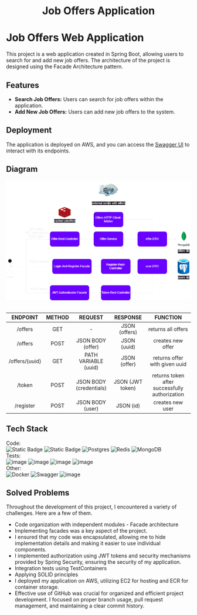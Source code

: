 <h1 align="center">Job Offers Application
</h1>

# Job Offers Web Application

This project is a web application created in Spring Boot, allowing users to search for and add new job offers. The architecture of the project is designed using the Facade Architecture pattern.

## Features
- **Search Job Offers:** Users can search for job offers within the application.
- **Add New Job Offers:** Users can add new job offers to the system.

## Deployment
The application is deployed on AWS, and you can access the [Swagger UI](http://ec2-3-120-183-166.eu-central-1.compute.amazonaws.com:8000/swagger-ui/index.html?fbclid=IwAR0kzOU2pINIHe1_CRD1sb5N91_V8Y1SkFuIbe3B-yIZiVTJfi5LaMOy71k#/register-controller/registerUsingPOST) to interact with its endpoints.
## Diagram
<img src="diagram.png">
<br>
<br>

|       ENDPOINT        | METHOD  |         REQUEST          |       RESPONSE       |                    FUNCTION                     |
|:---------------------:|:-------:|:------------------------:|:--------------------:|:-----------------------------------------------:|
|        /offers        |  GET    |            -             |    JSON (offers)     |                returns all offers               |
|        /offers        |  POST   |    JSON BODY (offer)     |      JSON (uuid)     |                creates new offer                |
|     /offers/{uuid}    |  GET    |   PATH VARIABLE (uuid)   |     JSON (offer)     |          returns offer with given uuid          |
|         /token        |  POST   |  JSON BODY (credentials) |   JSON (JWT token)   | returns token after successfully authorization  |
|       /register       |  POST   |     JSON BODY (user)     |      JSON (id)       |                 creates new user                |

## Tech Stack
Code: <br>
![Static Badge](https://img.shields.io/badge/java_17-orange?style=for-the-badge&logo=openjdk&logoColor=white)
![Static Badge](https://img.shields.io/badge/Spring_Boot_3-6DB33F?style=for-the-badge&logo=spring&logoColor=white)
![Postgres](https://img.shields.io/badge/postgres-%23316192.svg?style=for-the-badge&logo=postgresql&logoColor=white)
![Redis](https://img.shields.io/badge/redis-%23DD0031.svg?style=for-the-badge&logo=redis&logoColor=white)
![MongoDB](https://img.shields.io/badge/MongoDB-%234ea94b.svg?style=for-the-badge&logo=mongodb&logoColor=white)
<br>
Tests: <br>
![image](https://img.shields.io/badge/Junit5-25A162?style=for-the-badge&logo=junit5&logoColor=white)
![image](https://img.shields.io/badge/Mockito-78A641?style=for-the-badge)
![image](https://img.shields.io/badge/Testcontainers-9B489A?style=for-the-badge)
![image](https://img.shields.io/badge/WireMock-ac4642?style=for-the-badge) 
<br>
Other: <br>
![Docker](https://img.shields.io/badge/docker-%230db7ed.svg?style=for-the-badge&logo=docker&logoColor=white)
![Swagger](https://img.shields.io/badge/-Swagger-%23Clojure?style=for-the-badge&logo=swagger&logoColor=white)
![image](https://img.shields.io/badge/maven-C71A36?style=for-the-badge&logo=apachemaven&logoColor=white)

## Solved Problems
Throughout the development of this project, I encountered a variety of challenges. Here are a few of them.
<ul>
    <li>Code organization with independent modules - Facade architecture</li>
    <li>Implementing facades was a key aspect of the project.</li>
    <li>I ensured that my code was encapsulated, allowing me to hide implementation details and making it easier to use individual components.</li>
    <li>I implemented authorization using JWT tokens and security mechanisms provided by Spring Security, ensuring the security of my application.</li>
    <li>Integration tests using TestContainers</li>
    <li>Applying SOLID principles</li>
    <li>I deployed my application on AWS, utilizing EC2 for hosting and ECR for container storage.</li>
    <li>Effective use of GitHub was crucial for organized and efficient project development. I focused on proper branch usage, pull request management, and maintaining a clear commit history.</li>
</ul>
